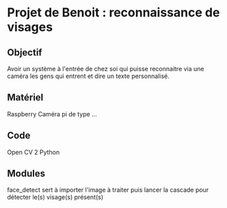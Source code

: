 # Projet de Benoit : reconnaissance de visages

## Objectif
Avoir un système à l'entrée de chez soi qui puisse reconnaitre via une caméra les gens qui entrent et dire un texte personnalisé.

## Matériel
Raspberry
Caméra pi de type ...


## Code 
Open CV 2
Python

## Modules
face_detect sert à importer l'image à traiter puis lancer la cascade pour détecter le(s) visage(s) présent(s)
